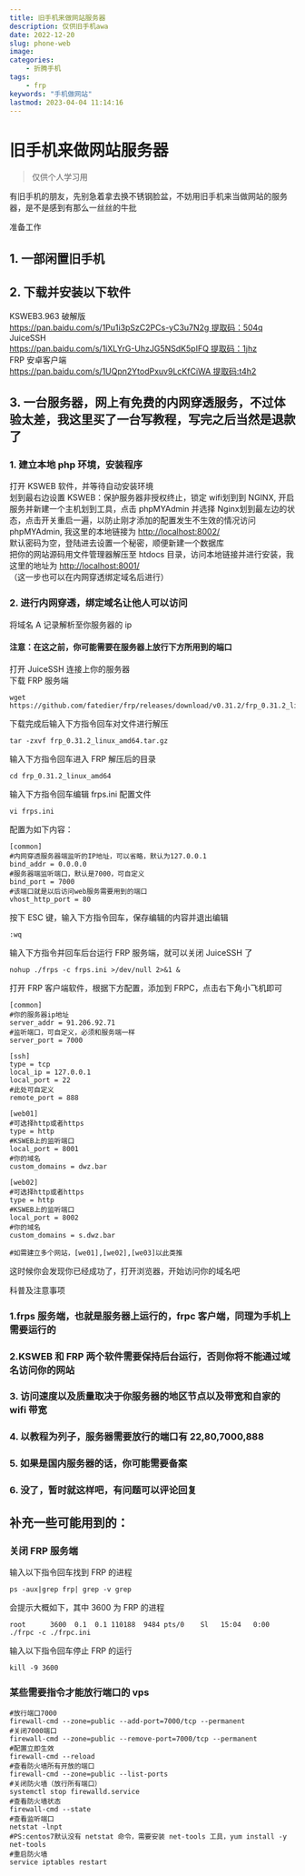 ```yaml
---
title: 旧手机来做网站服务器
description: 仅供旧手机awa
date: 2022-12-20
slug: phone-web
image:
categories:
    - 折腾手机
tags:
    - frp
keywords: "手机做网站"
lastmod: 2023-04-04 11:14:16
---
```


# 旧手机来做网站服务器

> 仅供个人学习用

有旧手机的朋友，先别急着拿去换不锈钢脸盆，不妨用旧手机来当做网站的服务器，是不是感到有那么一丝丝的牛批

准备工作

## 1. 一部闲置旧手机

## 2. 下载并安装以下软件

KSWEB3.963 破解版  
https://pan.baidu.com/s/1Pu1i3pSzC2PCs-yC3u7N2g 提取码：504q  
JuiceSSH  
https://pan.baidu.com/s/1iXLYrG-UhzJG5NSdK5pIFQ 提取码：1jhz  
FRP 安卓客户端  
https://pan.baidu.com/s/1UQpn2YtodPxuv9LcKfCiWA 提取码:t4h2

## 3. 一台服务器，网上有免费的内网穿透服务，不过体验太差，我这里买了一台写教程，写完之后当然是退款了

### 1. 建立本地 php 环境，安装程序

打开 KSWEB 软件，并等待自动安装环境  
划到最右边设置 KSWEB：保护服务器非授权终止，锁定 wifi划到到 NGINX, 开启服务并新建一个主机划到工具，点击 phpMYAdmin 并选择 Nginx划到最左边的状态，点击开关重启一遍，以防止刚才添加的配置发生不生效的情况访问 phpMYAdmin, 我这里的本地链接为 [http://localhost:8002/](http://localhost:8002/)  
默认密码为空，登陆进去设置一个秘密，顺便新建一个数据库  
把你的网站源码用文件管理器解压至 htdocs 目录，访问本地链接并进行安装，我这里的地址为 [http://localhost:8001/](http://localhost:8001/)（这一步也可以在内网穿透绑定域名后进行）  

### 2. 进行内网穿透，绑定域名让他人可以访问

将域名 A 记录解析至你服务器的 ip  

#### 注意：在这之前，你可能需要在服务器上放行下方所用到的端口

打开 JuiceSSH 连接上你的服务器  
下载 FRP 服务端

```
wget https://github.com/fatedier/frp/releases/download/v0.31.2/frp_0.31.2_linux_amd64.tar.gz
```

下载完成后输入下方指令回车对文件进行解压

```
tar -zxvf frp_0.31.2_linux_amd64.tar.gz
```

输入下方指令回车进入 FRP 解压后的目录

```
cd frp_0.31.2_linux_amd64
```

输入下方指令回车编辑 frps.ini 配置文件

```
vi frps.ini
```

配置为如下内容：

```
[common]
#内网穿透服务器端监听的IP地址，可以省略，默认为127.0.0.1
bind_addr = 0.0.0.0
#服务器端监听端口，默认是7000，可自定义
bind_port = 7000
#该端口就是以后访问web服务需要用到的端口
vhost_http_port = 80
```

按下 ESC 键，输入下方指令回车，保存编辑的内容并退出编辑

```
:wq
```

输入下方指令并回车后台运行 FRP 服务端，就可以关闭 JuiceSSH 了

```
nohup ./frps -c frps.ini >/dev/null 2>&1 &
```

打开 FRP 客户端软件，根据下方配置，添加到 FRPC，点击右下角小飞机即可

```
[common]
#你的服务器ip地址
server_addr = 91.206.92.71
#监听端口，可自定义，必须和服务端一样
server_port = 7000

[ssh]
type = tcp
local_ip = 127.0.0.1
local_port = 22
#此处可自定义
remote_port = 888

[web01]
#可选择http或者https
type = http
#KSWEB上的监听端口
local_port = 8001
#你的域名
custom_domains = dwz.bar

[web02]
#可选择http或者https
type = http
#KSWEB上的监听端口
local_port = 8002
#你的域名
custom_domains = s.dwz.bar

#如需建立多个网站，[we01],[we02],[we03]以此类推
```

这时候你会发现你已经成功了，打开浏览器，开始访问你的域名吧

科普及注意事项

### 1.frps 服务端，也就是服务器上运行的，frpc 客户端，同理为手机上需要运行的

### 2.KSWEB 和 FRP 两个软件需要保持后台运行，否则你将不能通过域名访问你的网站

### 3. 访问速度以及质量取决于你服务器的地区节点以及带宽和自家的 wifi 带宽

### 4. 以教程为列子，服务器需要放行的端口有 22,80,7000,888

### 5. 如果是国内服务器的话，你可能需要备案

### 6. 没了，暂时就这样吧，有问题可以评论回复

## 补充一些可能用到的：

### 关闭 FRP 服务端

输入以下指令回车找到 FRP 的进程

```
ps -aux|grep frp| grep -v grep
```

会提示大概如下，其中 3600 为 FRP 的进程

```
root      3600  0.1  0.1 110188  9484 pts/0    Sl   15:04   0:00 ./frpc -c ./frpc.ini
```

输入以下指令回车停止 FRP 的运行

```
kill -9 3600
```

### 某些需要指令才能放行端口的 vps

```
#放行端口7000
firewall-cmd --zone=public --add-port=7000/tcp --permanent
#关闭7000端口
firewall-cmd --zone=public --remove-port=7000/tcp --permanent
#配置立即生效
firewall-cmd --reload
#查看防火墙所有开放的端口
firewall-cmd --zone=public --list-ports
#关闭防火墙（放行所有端口）
systemctl stop firewalld.service
#查看防火墙状态
firewall-cmd --state
#查看监听端口
netstat -lnpt
#PS:centos7默认没有 netstat 命令，需要安装 net-tools 工具，yum install -y net-tools
#重启防火墙
service iptables restart
```